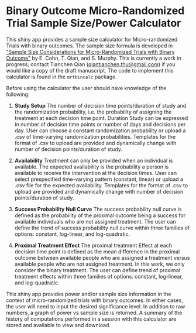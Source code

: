 # Binary Outcome Micro-Randomized Trial Sample Size/Power Calculator

This shiny app provides a sample size calculator for Micro-randomized Trials
with binary outcomes. The sample size formula is developed in ["Sample Size
Considerations for Micro-Randomized Trials with Binary
Outcome"](https://sites.google.com/view/tianchen-qian/research) by E. Cohn, T.
Qian, and S. Murphy. This is currently a work in progress; contact Tianchen Qian
(qiantianchen.thu@gmail.com) if you would like a copy of the draft manuscript. 
The code to implement this calculator is found in the `mrtbincalc` package.

Before using the calculator the user should have knowledge of the following:

1. **Study Setup**
The number of decision time points/duration of study and the randomization
probability, i.e. the probability of assigning the treatment at each decision
time point. Duration Study can be expressed in number of decision time points or
number of days and decisions per day. User can choose a constant randomization
probability or upload a .csv of time-varying randomization probabilities.
Templates for the format of .csv to upload are provided and dynamically change
with number of decision points/duration of study.

1. **Availability** 
Treatment can only be provided when an individual is available. The expected
availability is the probability a person is available to receive the
intervention at the decision times. User can select prespecified time-varying
pattern (constant, linear) or upload a .csv file  for the expected availability. 
Templates for the format of .csv to upload are provided and dynamically change 
with number of decision points/duration of study.

1. **Success Probability Null Curve** 
The success probability null curve is defined as the probability of the proximal
outcome being a success for available individuals who are not assigned
treatment. The user can define the trend of success probability null curve
within three families of options: constant, log-linear, and log-quadratic.

1. **Proximal Treatment Effect**
The proximal treatment Effect at each decision time point is defined as the mean
difference in the proximal outcome between available people who are assigned a
treatment versus available people who are not assigned treatment. In this work,
we only consider the binary treatment. The user can define trend of proximal
treatment effects within three families of options: constant, log-linear, and
log-quadratic.

This shiny app provides power and/or sample size information in the context of
micro-randomized trials with binary outcomes. In either cases, the user will
need to input the desired significance level. In addition to raw numbers, a
graph of power vs sample size is returned. A summary of the history of
computations performed in a session with this calculator are stored and
available to view and download.
